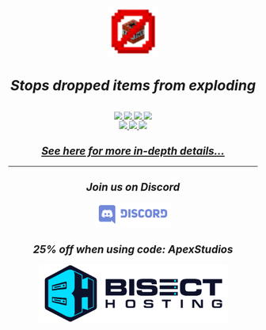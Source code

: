 <center>

<a href="https://apexstudios.dev/apexcore"><img src="https://github.com/ApexStudios-Dev/.github/blob/master/assets/minecraft/itemresistance.png?raw=true" width=20%></a>

<h1><i><b>Stops dropped items from exploding</b></i></h1>
<br>

<a href="https://github.com/ApexStudios-Dev/ItemResistance">
	<img src="https://img.shields.io/github/license/ApexStudios-Dev/ItemResistance?style=flat-square"></img>
	<img src="https://img.shields.io/github/v/tag/ApexStudios-Dev/ItemResistance?sort=semver&style=flat-square"></img>
	<img src="https://img.shields.io/github/v/release/ApexStudios-Dev/ItemResistance?display_name=release&sort=semver&style=flat-square"></img>
	<img src="https://img.shields.io/github/workflow/status/ApexStudios-Dev/ItemResistance/release?style=flat-square"></img>
</a>
<br>
<a href="https://modrinth.com/mod/itemresistance">
	<img src="https://img.shields.io/modrinth/dt/XDyegkJL?style=flat-square"></img>
</a>
<a href="https://www.curseforge.com/minecraft/mc-mods/itemresistance">
	<img src="https://cf.way2muchnoise.eu/short_416161_downloads.svg?badge_style=flat"></img>
	<img src="https://cf.way2muchnoise.eu/versions/416161.svg?badge_style=flat"></img>
</a>

<br>
<h2><i><a href="https://www.apexstudios.dev/apexcore"><b>See here for more in-depth details...</b></a></i></h2>

</center>

---

<center>

## _Join us on **Discord**_

<a href="https://discord.apexstudios.dev/"><img src="https://raw.githubusercontent.com/ApexStudios-Dev/.github/fe65da64a0bf387f9a8e6ca99baae5091a702403/assets/third_party/discord_banner.svg" width=30%></a>


## _25% off when using code: **ApexStudios**_

<a href="https://www.bisecthosting.com/apexstudios"><img src="https://github.com/ApexStudios-Dev/.github/blob/master/assets/third_party/bisect_hosting.png?raw=true" width="381" height="117" /></a>
</center>